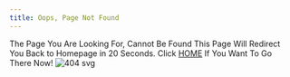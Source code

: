 ```yaml
---
title: Oops, Page Not Found
---
```


<p align="center">

The Page You Are Looking For, Cannot Be Found
This Page Will Redirect You Back to Homepage in 20 Seconds.
Click [HOME](https://blog.stephenajulu.com) If You Want To Go There Now!
![404 svg](https://blog.stephenajulu.com/images/404.svg "404")

</p>
